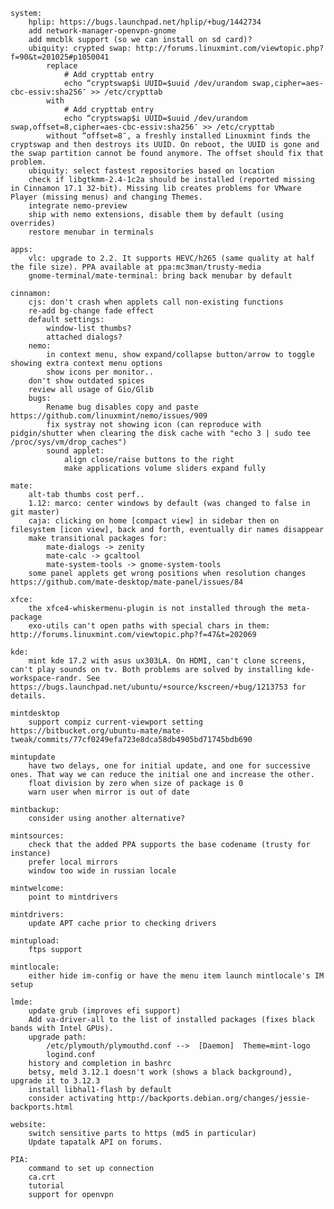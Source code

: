 	system:
		hplip: https://bugs.launchpad.net/hplip/+bug/1442734
		add network-manager-openvpn-gnome
		add mmcblk support (so we can install on sd card)?
		ubiquity: crypted swap: http://forums.linuxmint.com/viewtopic.php?f=90&t=201025#p1050041
			replace
				# Add crypttab entry
				echo “cryptswap$i UUID=$uuid /dev/urandom swap,cipher=aes-cbc-essiv:sha256″ >> /etc/crypttab
			with
				# Add crypttab entry
				echo “cryptswap$i UUID=$uuid /dev/urandom swap,offset=8,cipher=aes-cbc-essiv:sha256″ >> /etc/crypttab
			without “offset=8″, a freshly installed Linuxmint finds the cryptswap and then destroys its UUID. On reboot, the UUID is gone and the swap partition cannot be found anymore. The offset should fix that problem.
		ubiquity: select fastest repositories based on location
		check if libgtkmm-2.4-1c2a should be installed (reported missing in Cinnamon 17.1 32-bit). Missing lib creates problems for VMware Player (missing menus) and changing Themes.
		integrate nemo-preview
		ship with nemo extensions, disable them by default (using overrides)
		restore menubar in terminals

	apps:
		vlc: upgrade to 2.2. It supports HEVC/h265 (same quality at half the file size). PPA available at ppa:mc3man/trusty-media
		gnome-terminal/mate-terminal: bring back menubar by default

	cinnamon:
		cjs: don't crash when applets call non-existing functions
		re-add bg-change fade effect
		default settings:
			window-list thumbs?
			attached dialogs?
		nemo:
			in context menu, show expand/collapse button/arrow to toggle showing extra context menu options
			show icons per monitor..
		don't show outdated spices
		review all usage of Gio/Glib
		bugs:
			Rename bug disables copy and paste https://github.com/linuxmint/nemo/issues/909
			fix systray not showing icon (can reproduce with pidgin/shutter when clearing the disk cache with "echo 3 | sudo tee /proc/sys/vm/drop_caches")
			sound applet:
				align close/raise buttons to the right
				make applications volume sliders expand fully

	mate:
		alt-tab thumbs cost perf..
		1.12: marco: center windows by default (was changed to false in git master)
		caja: clicking on home [compact view] in sidebar then on filesystem [icon view], back and forth, eventually dir names disappear
		make transitional packages for:
			mate-dialogs -> zenity
			mate-calc -> gcaltool
			mate-system-tools -> gnome-system-tools
		some panel applets get wrong positions when resolution changes https://github.com/mate-desktop/mate-panel/issues/84

	xfce:
		the xfce4-whiskermenu-plugin is not installed through the meta-package
		exo-utils can't open paths with special chars in them: http://forums.linuxmint.com/viewtopic.php?f=47&t=202069

	kde:
		mint kde 17.2 with asus ux303LA. On HDMI, can't clone screens, can't play sounds on tv. Both problems are solved by installing kde-workspace-randr. See https://bugs.launchpad.net/ubuntu/+source/kscreen/+bug/1213753 for details.

	mintdesktop
		support compiz current-viewport setting https://bitbucket.org/ubuntu-mate/mate-tweak/commits/77cf0249efa723e8dca58db4905bd71745bdb690

	mintupdate
		have two delays, one for initial update, and one for successive ones. That way we can reduce the initial one and increase the other.
		float division by zero when size of package is 0
		warn user when mirror is out of date

	mintbackup:
		consider using another alternative?

	mintsources:
		check that the added PPA supports the base codename (trusty for instance)
		prefer local mirrors
		window too wide in russian locale

	mintwelcome:
		point to mintdrivers

	mintdrivers:
		update APT cache prior to checking drivers

	mintupload:
		ftps support

	mintlocale:
		either hide im-config or have the menu item launch mintlocale's IM setup

	lmde:
		update grub (improves efi support)
		Add va-driver-all to the list of installed packages (fixes black bands with Intel GPUs).
		upgrade path:
			/etc/plymouth/plymouthd.conf -->  [Daemon]  Theme=mint-logo
			logind.conf
		history and completion in bashrc
		betsy, meld 3.12.1 doesn't work (shows a black background), upgrade it to 3.12.3
		install libhal1-flash by default
		consider activating http://backports.debian.org/changes/jessie-backports.html

	website:
		switch sensitive parts to https (md5 in particular)
		Update tapatalk API on forums.

	PIA:
		command to set up connection
		ca.crt
		tutorial
		support for openvpn


